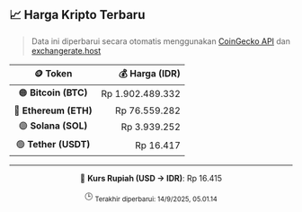 

<!-- HARGA_KRIPTO -->
## 📈 Harga Kripto Terbaru

> Data ini diperbarui secara otomatis menggunakan [CoinGecko API](https://www.coingecko.com/) dan [exchangerate.host](https://exchangerate.host/)

<div align="center">

| 🪙 Token | 💰 Harga (IDR) |
|:------:|---------------:|
| 🟠 **Bitcoin (BTC)**   | Rp 1.902.489.332 |
| 🔵 **Ethereum (ETH)**  | Rp 76.559.282 |
| 🟣 **Solana (SOL)**    | Rp 3.939.252 |
| 🟢 **Tether (USDT)**   | Rp 16.417 |

---

💱 **Kurs Rupiah (USD → IDR)**: Rp 16.415

🕒 <sub>Terakhir diperbarui: 14/9/2025, 05.01.14</sub>

</div>
<!-- /HARGA_KRIPTO -->